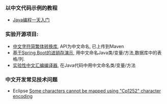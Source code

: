 ### 以中文代码示例的教程
- [Java编程一天入门](https://github.com/nobodxbodon/java_in_hours_chn)

### 实验开源项目:
- [中文字符简繁体转换库](https://github.com/nobodxbodon/zhconverter), API为中文命名, 已上传到Maven
- [基于Spring Boot的进销存演示](https://github.com/nobodxbodon/jinxiaocun), 用中文命名Java类/变量/方法,数据库中的表格/列.
- [实验性中文汇编编译器](https://github.com/program-in-chinese/assembler-in-chinese-experiment), 在Java代码中用中文命名类/变量/方法

### 中文开发常见技术问题
- Eclipse [Some characters cannot be mapped using "Cp1252" character encoding](http://stackoverflow.com/questions/3598117/unable-to-create-a-file-with-foreign-language-characters)
